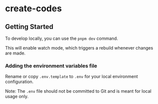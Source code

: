 # create-codes

## Getting Started

To develop locally, you can use the `pnpm dev` command.

This will enable watch mode, which triggers a rebuild whenever changes are made.

### Adding the environment variables file

Rename or copy `.env.template` to `.env` for your local environment configuration.

Note: The `.env` file should not be committed to Git and is meant for local usage only.
